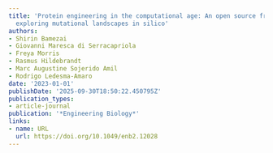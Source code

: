 ```yaml
---
title: 'Protein engineering in the computational age: An open source framework for
  exploring mutational landscapes in silico'
authors:
- Shirin Bamezai
- Giovanni Maresca di Serracapriola
- Freya Morris
- Rasmus Hildebrandt
- Marc Augustine Sojerido Amil
- Rodrigo Ledesma‐Amaro
date: '2023-01-01'
publishDate: '2025-09-30T18:50:22.450795Z'
publication_types:
- article-journal
publication: '*Engineering Biology*'
links:
- name: URL
  url: https://doi.org/10.1049/enb2.12028
---
```

